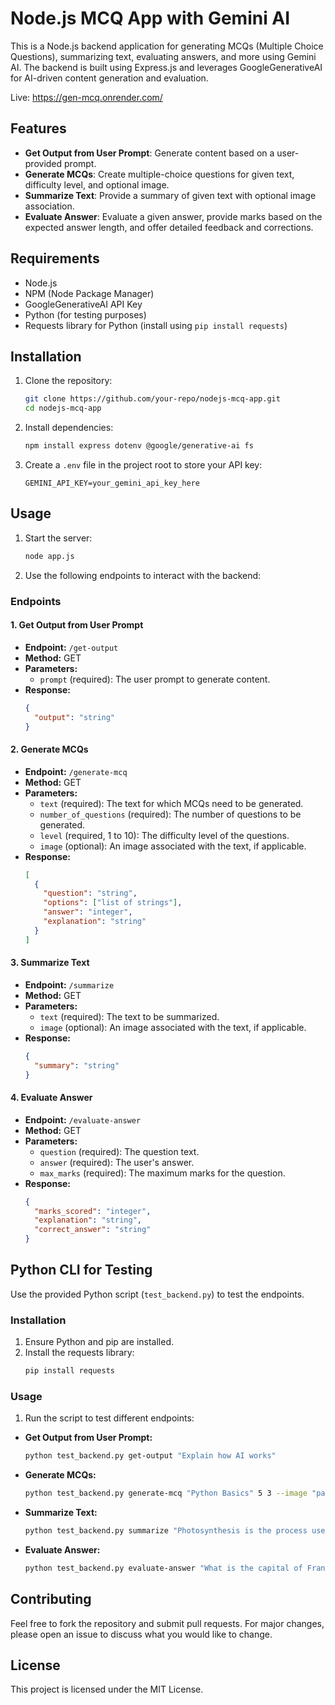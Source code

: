 # Node.js MCQ App with Gemini AI

This is a Node.js backend application for generating MCQs (Multiple Choice Questions), summarizing text, evaluating answers, and more using Gemini AI. The backend is built using Express.js and leverages GoogleGenerativeAI for AI-driven content generation and evaluation.

Live: https://gen-mcq.onrender.com/

## Features

- **Get Output from User Prompt**: Generate content based on a user-provided prompt.
- **Generate MCQs**: Create multiple-choice questions for given text, difficulty level, and optional image.
- **Summarize Text**: Provide a summary of given text with optional image association.
- **Evaluate Answer**: Evaluate a given answer, provide marks based on the expected answer length, and offer detailed feedback and corrections.

## Requirements

- Node.js
- NPM (Node Package Manager)
- GoogleGenerativeAI API Key
- Python (for testing purposes)
- Requests library for Python (install using `pip install requests`)

## Installation

1. Clone the repository:
    ```bash
    git clone https://github.com/your-repo/nodejs-mcq-app.git
    cd nodejs-mcq-app
    ```

2. Install dependencies:
    ```bash
    npm install express dotenv @google/generative-ai fs
    ```

3. Create a `.env` file in the project root to store your API key:
    ```
    GEMINI_API_KEY=your_gemini_api_key_here
    ```

## Usage

1. Start the server:
    ```bash
    node app.js
    ```

2. Use the following endpoints to interact with the backend:

### Endpoints

#### 1. Get Output from User Prompt
- **Endpoint:** `/get-output`
- **Method:** GET
- **Parameters:**
  - `prompt` (required): The user prompt to generate content.
- **Response:**
  ```json
  {
    "output": "string"
  }
  ```

#### 2. Generate MCQs
- **Endpoint:** `/generate-mcq`
- **Method:** GET
- **Parameters:**
  - `text` (required): The text for which MCQs need to be generated.
  - `number_of_questions` (required): The number of questions to be generated.
  - `level` (required, 1 to 10): The difficulty level of the questions.
  - `image` (optional): An image associated with the text, if applicable.
- **Response:**
  ```json
  [
    {
      "question": "string",
      "options": ["list of strings"],
      "answer": "integer",
      "explanation": "string"
    }
  ]
  ```

#### 3. Summarize Text
- **Endpoint:** `/summarize`
- **Method:** GET
- **Parameters:**
  - `text` (required): The text to be summarized.
  - `image` (optional): An image associated with the text, if applicable.
- **Response:**
  ```json
  {
    "summary": "string"
  }
  ```

#### 4. Evaluate Answer
- **Endpoint:** `/evaluate-answer`
- **Method:** GET
- **Parameters:**
  - `question` (required): The question text.
  - `answer` (required): The user's answer.
  - `max_marks` (required): The maximum marks for the question.
- **Response:**
  ```json
  {
    "marks_scored": "integer",
    "explanation": "string",
    "correct_answer": "string"
  }
  ```

## Python CLI for Testing

Use the provided Python script (`test_backend.py`) to test the endpoints.

### Installation

1. Ensure Python and pip are installed.
2. Install the requests library:
    ```bash
    pip install requests
    ```

### Usage

1. Run the script to test different endpoints:

- **Get Output from User Prompt:**
    ```bash
    python test_backend.py get-output "Explain how AI works"
    ```

- **Generate MCQs:**
    ```bash
    python test_backend.py generate-mcq "Python Basics" 5 3 --image "path_to_image.jpg"
    ```

- **Summarize Text:**
    ```bash
    python test_backend.py summarize "Photosynthesis is the process used by plants to convert light energy into chemical energy." --image "path_to_image.jpg"
    ```

- **Evaluate Answer:**
    ```bash
    python test_backend.py evaluate-answer "What is the capital of France?" "Paris" 10
    ```

## Contributing

Feel free to fork the repository and submit pull requests. For major changes, please open an issue to discuss what you would like to change.

## License

This project is licensed under the MIT License.